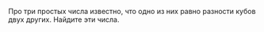 Про три простых числа известно, что одно из них равно разности кубов двух других. 
Найдите эти числа.